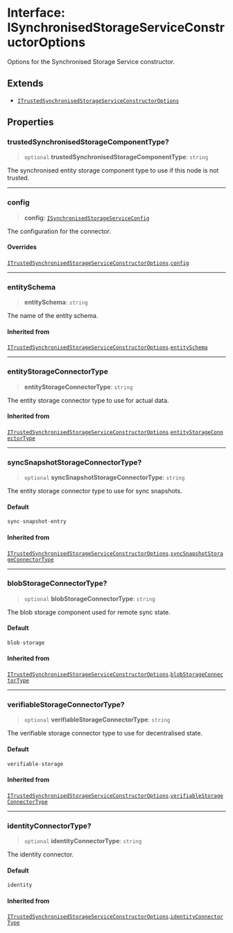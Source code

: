 # Interface: ISynchronisedStorageServiceConstructorOptions

Options for the Synchronised Storage Service constructor.

## Extends

- [`ITrustedSynchronisedStorageServiceConstructorOptions`](ITrustedSynchronisedStorageServiceConstructorOptions.md)

## Properties

### trustedSynchronisedStorageComponentType?

> `optional` **trustedSynchronisedStorageComponentType**: `string`

The synchronised entity storage component type to use if this node is not trusted.

***

### config

> **config**: [`ISynchronisedStorageServiceConfig`](ISynchronisedStorageServiceConfig.md)

The configuration for the connector.

#### Overrides

[`ITrustedSynchronisedStorageServiceConstructorOptions`](ITrustedSynchronisedStorageServiceConstructorOptions.md).[`config`](ITrustedSynchronisedStorageServiceConstructorOptions.md#config)

***

### entitySchema

> **entitySchema**: `string`

The name of the entity schema.

#### Inherited from

[`ITrustedSynchronisedStorageServiceConstructorOptions`](ITrustedSynchronisedStorageServiceConstructorOptions.md).[`entitySchema`](ITrustedSynchronisedStorageServiceConstructorOptions.md#entityschema)

***

### entityStorageConnectorType

> **entityStorageConnectorType**: `string`

The entity storage connector type to use for actual data.

#### Inherited from

[`ITrustedSynchronisedStorageServiceConstructorOptions`](ITrustedSynchronisedStorageServiceConstructorOptions.md).[`entityStorageConnectorType`](ITrustedSynchronisedStorageServiceConstructorOptions.md#entitystorageconnectortype)

***

### syncSnapshotStorageConnectorType?

> `optional` **syncSnapshotStorageConnectorType**: `string`

The entity storage connector type to use for sync snapshots.

#### Default

```ts
sync-snapshot-entry
```

#### Inherited from

[`ITrustedSynchronisedStorageServiceConstructorOptions`](ITrustedSynchronisedStorageServiceConstructorOptions.md).[`syncSnapshotStorageConnectorType`](ITrustedSynchronisedStorageServiceConstructorOptions.md#syncsnapshotstorageconnectortype)

***

### blobStorageConnectorType?

> `optional` **blobStorageConnectorType**: `string`

The blob storage component used for remote sync state.

#### Default

```ts
blob-storage
```

#### Inherited from

[`ITrustedSynchronisedStorageServiceConstructorOptions`](ITrustedSynchronisedStorageServiceConstructorOptions.md).[`blobStorageConnectorType`](ITrustedSynchronisedStorageServiceConstructorOptions.md#blobstorageconnectortype)

***

### verifiableStorageConnectorType?

> `optional` **verifiableStorageConnectorType**: `string`

The verifiable storage connector type to use for decentralised state.

#### Default

```ts
verifiable-storage
```

#### Inherited from

[`ITrustedSynchronisedStorageServiceConstructorOptions`](ITrustedSynchronisedStorageServiceConstructorOptions.md).[`verifiableStorageConnectorType`](ITrustedSynchronisedStorageServiceConstructorOptions.md#verifiablestorageconnectortype)

***

### identityConnectorType?

> `optional` **identityConnectorType**: `string`

The identity connector.

#### Default

```ts
identity
```

#### Inherited from

[`ITrustedSynchronisedStorageServiceConstructorOptions`](ITrustedSynchronisedStorageServiceConstructorOptions.md).[`identityConnectorType`](ITrustedSynchronisedStorageServiceConstructorOptions.md#identityconnectortype)

